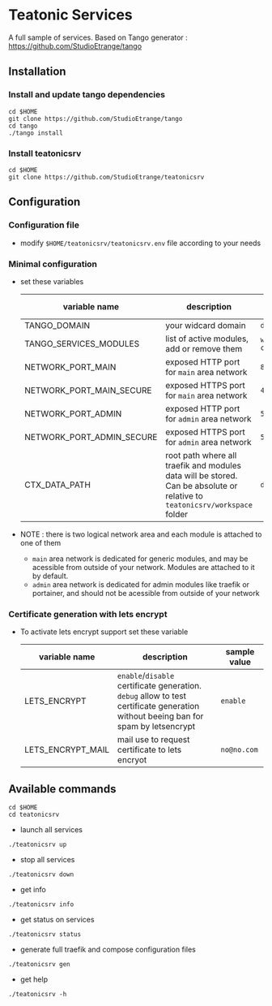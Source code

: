 # Teatonic Services

A full sample of services.
Based on Tango generator : https://github.com/StudioEtrange/tango

## Installation


### Install and update tango dependencies


```
cd $HOME
git clone https://github.com/StudioEtrange/tango
cd tango
./tango install
```


### Install teatonicsrv

```
cd $HOME
git clone https://github.com/StudioEtrange/teatonicsrv
```

## Configuration


### Configuration file


* modify `$HOME/teatonicsrv/teatonicsrv.env` file according to your needs

### Minimal configuration

* set these variables

    |variable name|description|sample value|
    |-|-|-|
    |TANGO_DOMAIN|your widcard domain|`domain.org`|
    |TANGO_SERVICES_MODULES|list of active modules, add or remove them|`whoami codeserver`|
    |NETWORK_PORT_MAIN|exposed HTTP port for `main` area network|`80`|
    |NETWORK_PORT_MAIN_SECURE|exposed HTTPS port for `main` area network|`443`|
    |NETWORK_PORT_ADMIN|exposed HTTP port for `admin` area network|`58000`|
    |NETWORK_PORT_ADMIN_SECURE|exposed HTTPS port for `admin` area network |`58343`|
    |CTX_DATA_PATH|root path where all traefik and modules data will be stored. Can be absolute or relative to `teatonicsrv/workspace` folder|`data`|

* NOTE : there is two logical network area and each module is attached to one of them
    * `main` area network is dedicated for generic modules, and may be acessible from outside of your network. Modules are attached to it by default.
    * `admin` area network is dedicated for admin modules like traefik or portainer, and should not be acessible from outside of your network

### Certificate generation with lets encrypt

* To activate lets encrypt support set these variable

    |variable name|description|sample value|
    |-|-|-|
    |LETS_ENCRYPT|`enable`/`disable` certificate generation. `debug` allow to test certificate generation without beeing ban for spam by letsencrypt|`enable`|
    |LETS_ENCRYPT_MAIL|mail use to request certificate to lets encryot|`no@no.com`|


## Available commands

```
cd $HOME
cd teatonicsrv
```



* launch all services
```
./teatonicsrv up
```

* stop all services
```
./teatonicsrv down
```

* get info
```
./teatonicsrv info
```

* get status on services
```
./teatonicsrv status
```

* generate full traefik and compose configuration files
```
./teatonicsrv gen
```

* get help
```
./teatonicsrv -h
```